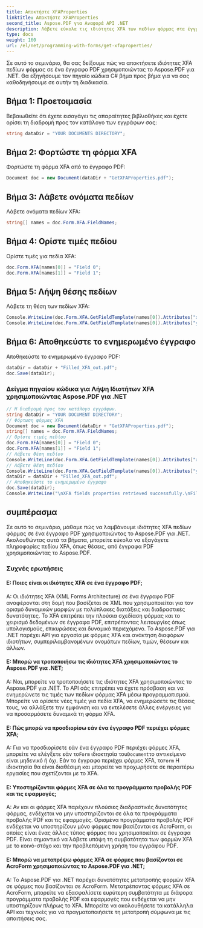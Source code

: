 ```yaml
---
title: Αποκτήστε XFAProperties
linktitle: Αποκτήστε XFAProperties
second_title: Aspose.PDF για Αναφορά API .NET
description: Λάβετε εύκολα τις ιδιότητες XFA των πεδίων φόρμας στα έγγραφα PDF σας με το Aspose.PDF για .NET.
type: docs
weight: 160
url: /el/net/programming-with-forms/get-xfaproperties/
---
```

Σε αυτό το σεμινάριο, θα σας δείξουμε πώς να αποκτήσετε ιδιότητες XFA πεδίων φόρμας σε ένα έγγραφο PDF χρησιμοποιώντας το Aspose.PDF για .NET. Θα εξηγήσουμε τον πηγαίο κώδικα C# βήμα προς βήμα για να σας καθοδηγήσουμε σε αυτήν τη διαδικασία.

## Βήμα 1: Προετοιμασία

Βεβαιωθείτε ότι έχετε εισαγάγει τις απαραίτητες βιβλιοθήκες και έχετε ορίσει τη διαδρομή προς τον κατάλογο των εγγράφων σας:

```csharp
string dataDir = "YOUR DOCUMENTS DIRECTORY";
```

## Βήμα 2: Φορτώστε τη φόρμα XFA

Φορτώστε τη φόρμα XFA από το έγγραφο PDF:

```csharp
Document doc = new Document(dataDir + "GetXFAProperties.pdf");
```

## Βήμα 3: Λάβετε ονόματα πεδίων

Λάβετε ονόματα πεδίων XFA:

```csharp
string[] names = doc.Form.XFA.FieldNames;
```

## Βήμα 4: Ορίστε τιμές πεδίου

Ορίστε τιμές για πεδία XFA:

```csharp
doc.Form.XFA[names[0]] = "Field 0";
doc.Form.XFA[names[1]] = "Field 1";
```

## Βήμα 5: Λήψη θέσης πεδίων

Λάβετε τη θέση των πεδίων XFA:

```csharp
Console.WriteLine(doc.Form.XFA.GetFieldTemplate(names[0]).Attributes["x"].Value);
Console.WriteLine(doc.Form.XFA.GetFieldTemplate(names[0]).Attributes["y"].Value);
```

## Βήμα 6: Αποθηκεύστε το ενημερωμένο έγγραφο

Αποθηκεύστε το ενημερωμένο έγγραφο PDF:

```csharp
dataDir = dataDir + "Filled_XFA_out.pdf";
doc.Save(dataDir);
```

### Δείγμα πηγαίου κώδικα για Λήψη Ιδιοτήτων XFA χρησιμοποιώντας Aspose.PDF για .NET 
```csharp
// Η διαδρομή προς τον κατάλογο εγγράφων.
string dataDir = "YOUR DOCUMENT DIRECTORY";
// Φόρτωση φόρμας XFA
Document doc = new Document(dataDir + "GetXFAProperties.pdf");
string[] names = doc.Form.XFA.FieldNames;
// Ορίστε τιμές πεδίου
doc.Form.XFA[names[0]] = "Field 0";
doc.Form.XFA[names[1]] = "Field 1";
// Λάβετε θέση πεδίου
Console.WriteLine(doc.Form.XFA.GetFieldTemplate(names[0]).Attributes["x"].Value);
// Λάβετε θέση πεδίου
Console.WriteLine(doc.Form.XFA.GetFieldTemplate(names[0]).Attributes["y"].Value);
dataDir = dataDir + "Filled_XFA_out.pdf";
// Αποθηκεύστε το ενημερωμένο έγγραφο
doc.Save(dataDir);
Console.WriteLine("\nXFA fields properties retrieved successfully.\nFile saved at " + dataDir);
```

## συμπέρασμα

Σε αυτό το σεμινάριο, μάθαμε πώς να λαμβάνουμε ιδιότητες XFA πεδίων φόρμας σε ένα έγγραφο PDF χρησιμοποιώντας το Aspose.PDF για .NET. Ακολουθώντας αυτά τα βήματα, μπορείτε εύκολα να εξαγάγετε πληροφορίες πεδίου XFA, όπως θέσεις, από έγγραφα PDF χρησιμοποιώντας το Aspose.PDF.

### Συχνές ερωτήσεις

#### Ε: Ποιες είναι οι ιδιότητες XFA σε ένα έγγραφο PDF;

A: Οι ιδιότητες XFA (XML Forms Architecture) σε ένα έγγραφο PDF αναφέρονται στη δομή που βασίζεται σε XML που χρησιμοποιείται για τον ορισμό δυναμικών μορφών με πολύπλοκες διατάξεις και διαδραστικές δυνατότητες. Το XFA επιτρέπει την πλούσια σχεδίαση φόρμας και το χειρισμό δεδομένων σε έγγραφα PDF, επιτρέποντας λειτουργίες όπως υπολογισμούς, επικυρώσεις και δυναμικό περιεχόμενο. Το Aspose.PDF για .NET παρέχει API για εργασία με φόρμες XFA και ανάκτηση διαφόρων ιδιοτήτων, συμπεριλαμβανομένων ονομάτων πεδίων, τιμών, θέσεων και άλλων.

#### Ε: Μπορώ να τροποποιήσω τις ιδιότητες XFA χρησιμοποιώντας το Aspose.PDF για .NET;

Α: Ναι, μπορείτε να τροποποιήσετε τις ιδιότητες XFA χρησιμοποιώντας το Aspose.PDF για .NET. Το API σάς επιτρέπει να έχετε πρόσβαση και να ενημερώνετε τις τιμές των πεδίων φόρμας XFA μέσω προγραμματισμού. Μπορείτε να ορίσετε νέες τιμές για πεδία XFA, να ενημερώσετε τις θέσεις τους, να αλλάξετε την εμφάνιση και να εκτελέσετε άλλες ενέργειες για να προσαρμόσετε δυναμικά τη φόρμα XFA.

#### Ε: Πώς μπορώ να προσδιορίσω εάν ένα έγγραφο PDF περιέχει φόρμες XFA;

 Α: Για να προσδιορίσετε εάν ένα έγγραφο PDF περιέχει φόρμες XFA, μπορείτε να ελέγξετε εάν το`Form` ιδιοκτησία του`Document`το αντικείμενο είναι μηδενικό ή όχι. Εάν το έγγραφο περιέχει φόρμες XFA, το`Form` Η ιδιοκτησία θα είναι διαθέσιμη και μπορείτε να προχωρήσετε σε περαιτέρω εργασίες που σχετίζονται με το XFA.

#### Ε: Υποστηρίζονται φόρμες XFA σε όλα τα προγράμματα προβολής PDF και τις εφαρμογές;

Α: Αν και οι φόρμες XFA παρέχουν πλούσιες διαδραστικές δυνατότητες φόρμας, ενδέχεται να μην υποστηρίζονται σε όλα τα προγράμματα προβολής PDF και τις εφαρμογές. Ορισμένα προγράμματα προβολής PDF ενδέχεται να υποστηρίζουν μόνο φόρμες που βασίζονται σε AcroForm, οι οποίες είναι ένας άλλος τύπος φόρμας που χρησιμοποιείται σε έγγραφα PDF. Είναι σημαντικό να λάβετε υπόψη τη συμβατότητα των φορμών XFA με το κοινό-στόχο και την προβλεπόμενη χρήση του εγγράφου PDF.

#### Ε: Μπορώ να μετατρέψω φόρμες XFA σε φόρμες που βασίζονται σε AcroForm χρησιμοποιώντας το Aspose.PDF για .NET;

Α: Το Aspose.PDF για .NET παρέχει δυνατότητες μετατροπής φορμών XFA σε φόρμες που βασίζονται σε AcroForm. Μετατρέποντας φόρμες XFA σε AcroForm, μπορείτε να εξασφαλίσετε ευρύτερη συμβατότητα με διάφορα προγράμματα προβολής PDF και εφαρμογές που ενδέχεται να μην υποστηρίζουν πλήρως το XFA. Μπορείτε να ακολουθήσετε τα κατάλληλα API και τεχνικές για να πραγματοποιήσετε τη μετατροπή σύμφωνα με τις απαιτήσεις σας.